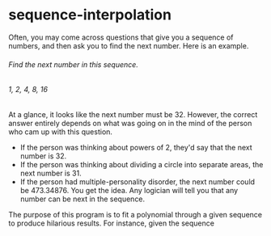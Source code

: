 # sequence-interpolation
Often, you may come across questions that give you a sequence of numbers, and then ask you to find the next number. Here is an example.

###### Find the next number in this sequence.
###### 1, 2, 4, 8, 16
At a glance, it looks like the next number must be 32. However, the correct answer entirely depends on what was going on in the mind of the person who cam up with this question.
- If the person was thinking about powers of 2, they'd say that the next number is 32.
- If the person was thinking about dividing a circle into separate areas, the next number is 31.
- If the person had multiple-personality disorder, the next number could be 473.34876.
You get the idea. Any logician will tell you that any number can be next in the sequence.

The purpose of this program is to fit a polynomial through a given sequence to produce hilarious results. For instance, given the sequence
